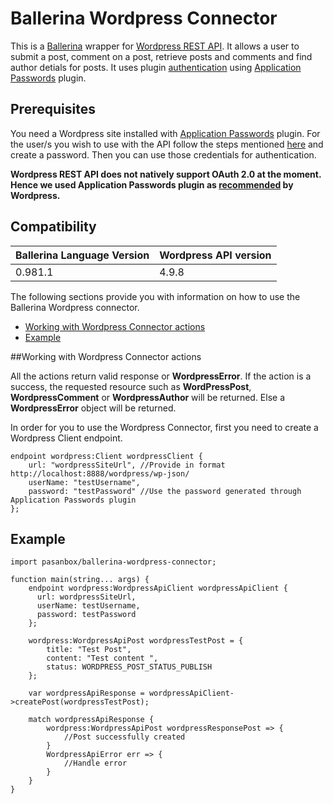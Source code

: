 # Ballerina Wordpress Connector
This is a [Ballerina](http://ballerina.io) wrapper for [Wordpress REST API](https://developer.wordpress.org/rest-api/).
It allows a user to submit a post, comment on a post, retrieve posts and comments and find author detials for posts.
It uses plugin [authentication](https://developer.wordpress.org/rest-api/using-the-rest-api/authentication/) using [Application Passwords](https://wordpress.org/plugins/application-passwords/) plugin.

## Prerequisites
You need a Wordpress site installed with [Application Passwords](https://wordpress.org/plugins/application-passwords/) plugin.
For the user/s you wish to use with the API follow the steps mentioned [here](https://wordpress.org/plugins/application-passwords/) and create a password. Then you can use those credentials for authentication.

**Wordpress REST API does not natively support OAuth 2.0 at the moment. Hence we used Application Passwords plugin as [recommended](https://developer.wordpress.org/rest-api/using-the-rest-api/authentication/#authentication-plugins) by Wordpress.**

## Compatibility
| Ballerina Language Version | Wordpress API version  |
| -------------------------- | --------------------   |
| 0.981.1                    | 4.9.8                  |


The following sections provide you with information on how to use the Ballerina Wordpress connector.

- [Working with Wordpress Connector actions](#working-with-wordpress-connector-actions)
- [Example](#example)


##Working with Wordpress Connector actions

All the actions return valid response or **WordpressError**. If the action is a success, the requested resource such as **WordPressPost**, **WordpressComment** or **WordpressAuthor** will be returned. Else a **WordpressError** object will be returned.

In order for you to use the Wordpress Connector, first you need to create a Wordpress Client endpoint.

```ballerina
endpoint wordpress:Client wordpressClient {
    url: "wordpressSiteUrl", //Provide in format http://localhost:8888/wordpress/wp-json/
    userName: "testUsername",
    password: "testPassword" //Use the password generated through Application Passwords plugin
};
```

## Example

```ballerina
import pasanbox/ballerina-wordpress-connector;

function main(string... args) {
    endpoint wordpress:WordpressApiClient wordpressApiClient {
      url: wordpressSiteUrl,
      userName: testUsername,
      password: testPassword   
    };

    wordpress:WordpressApiPost wordpressTestPost = {
        title: "Test Post",
        content: "Test content ",
        status: WORDPRESS_POST_STATUS_PUBLISH
    };

    var wordpressApiResponse = wordpressApiClient->createPost(wordpressTestPost);

    match wordpressApiResponse {
        wordpress:WordpressApiPost wordpressResponsePost => {
            //Post successfully created
        }
        WordpressApiError err => {
            //Handle error
        }
    }
}
```
